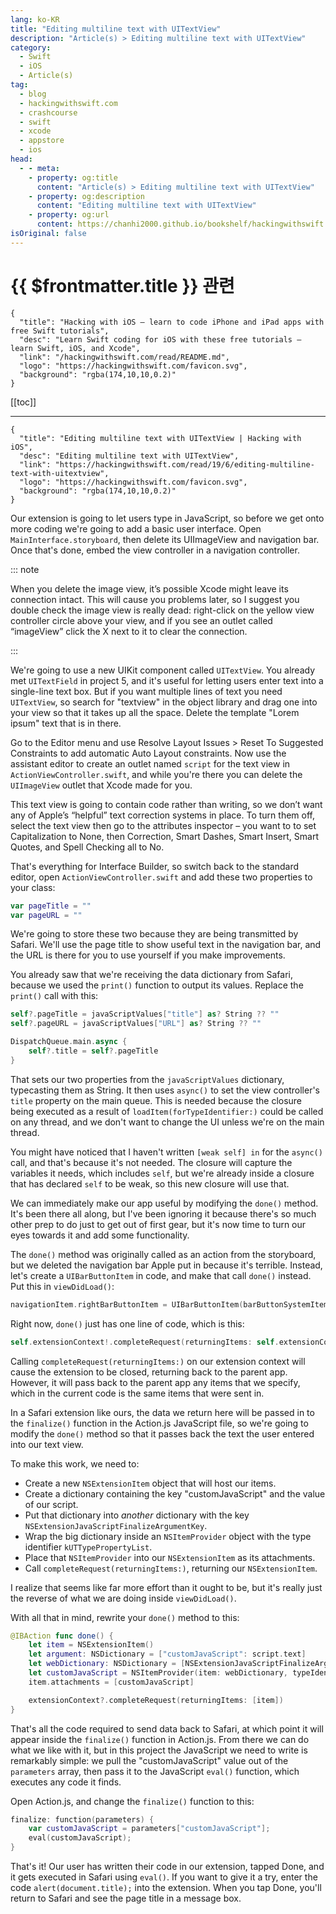 ```yaml
---
lang: ko-KR
title: "Editing multiline text with UITextView"
description: "Article(s) > Editing multiline text with UITextView"
category:
  - Swift
  - iOS
  - Article(s)
tag: 
  - blog
  - hackingwithswift.com
  - crashcourse
  - swift
  - xcode
  - appstore
  - ios  
head:
  - - meta:
    - property: og:title
      content: "Article(s) > Editing multiline text with UITextView"
    - property: og:description
      content: "Editing multiline text with UITextView"
    - property: og:url
      content: https://chanhi2000.github.io/bookshelf/hackingwithswift.com/read/19/06-editing-multiline-text-with-uitextview.html
isOriginal: false
---
```


# {{ $frontmatter.title }} 관련

```component VPCard
{
  "title": "Hacking with iOS – learn to code iPhone and iPad apps with free Swift tutorials",
  "desc": "Learn Swift coding for iOS with these free tutorials – learn Swift, iOS, and Xcode",
  "link": "/hackingwithswift.com/read/README.md",
  "logo": "https://hackingwithswift.com/favicon.svg",
  "background": "rgba(174,10,10,0.2)"
}
```

[[toc]]

---

```component VPCard
{
  "title": "Editing multiline text with UITextView | Hacking with iOS",
  "desc": "Editing multiline text with UITextView",
  "link": "https://hackingwithswift.com/read/19/6/editing-multiline-text-with-uitextview",
  "logo": "https://hackingwithswift.com/favicon.svg",
  "background": "rgba(174,10,10,0.2)"
}
```

<VidStack src="youtube/We4VzqqJTow" />

Our extension is going to let users type in JavaScript, so before we get onto more coding we're going to add a basic user interface. Open <FontIcon icon="iconfont icon-xcode"/>`MainInterface.storyboard`, then delete its UIImageView and navigation bar. Once that's done, embed the view controller in a navigation controller.

::: note

When you delete the image view, it’s possible Xcode might leave its connection intact. This will cause you problems later, so I suggest you double check the image view is really dead: right-click on the yellow view controller circle above your view, and if you see an outlet called “imageView” click the X next to it to clear the connection.

:::

We're going to use a new UIKit component called `UITextView`. You already met `UITextField` in project 5, and it's useful for letting users enter text into a single-line text box. But if you want multiple lines of text you need `UITextView`, so search for "textview" in the object library and drag one into your view so that it takes up all the space. Delete the template "Lorem ipsum" text that is in there.

Go to the Editor menu and use Resolve Layout Issues > Reset To Suggested Constraints to add automatic Auto Layout constraints. Now use the assistant editor to create an outlet named `script` for the text view in <FontIcon icon="fa-brands fa-swift"/>`ActionViewController.swift`, and while you're there you can delete the `UIImageView` outlet that Xcode made for you.

This text view is going to contain code rather than writing, so we don’t want any of Apple’s “helpful” text correction systems in place. To turn them off, select the text view then go to the attributes inspector – you want to to set Capitalization to None, then Correction, Smart Dashes, Smart Insert, Smart Quotes, and Spell Checking all to No.

That's everything for Interface Builder, so switch back to the standard editor, open <FontIcon icon="fa-brands fa-swift"/>`ActionViewController.swift` and add these two properties to your class:

```swift
var pageTitle = ""
var pageURL = ""
```

We're going to store these two because they are being transmitted by Safari. We'll use the page title to show useful text in the navigation bar, and the URL is there for you to use yourself if you make improvements.

You already saw that we're receiving the data dictionary from Safari, because we used the `print()` function to output its values. Replace the `print()` call with this:

```swift
self?.pageTitle = javaScriptValues["title"] as? String ?? ""
self?.pageURL = javaScriptValues["URL"] as? String ?? ""

DispatchQueue.main.async {
    self?.title = self?.pageTitle
}
```

That sets our two properties from the `javaScriptValues` dictionary, typecasting them as String. It then uses `async()` to set the view controller's `title` property on the main queue. This is needed because the closure being executed as a result of `loadItem(forTypeIdentifier:)` could be called on any thread, and we don't want to change the UI unless we're on the main thread.

You might have noticed that I haven't written `[weak self] in` for the `async()` call, and that's because it's not needed. The closure will capture the variables it needs, which includes `self`, but we're already inside a closure that has declared `self` to be weak, so this new closure will use that.

We can immediately make our app useful by modifying the `done()` method. It's been there all along, but I've been ignoring it because there's so much other prep to do just to get out of first gear, but it's now time to turn our eyes towards it and add some functionality.

The `done()` method was originally called as an action from the storyboard, but we deleted the navigation bar Apple put in because it's terrible. Instead, let's create a `UIBarButtonItem` in code, and make that call `done()` instead. Put this in `viewDidLoad()`:

```swift
navigationItem.rightBarButtonItem = UIBarButtonItem(barButtonSystemItem: .done, target: self, action: #selector(done))
```

Right now, `done()` just has one line of code, which is this:

```swift
self.extensionContext!.completeRequest(returningItems: self.extensionContext!.inputItems, completionHandler: nil)
```

Calling `completeRequest(returningItems:)` on our extension context will cause the extension to be closed, returning back to the parent app. However, it will pass back to the parent app any items that we specify, which in the current code is the same items that were sent in.

In a Safari extension like ours, the data we return here will be passed in to the `finalize()` function in the Action.js JavaScript file, so we're going to modify the `done()` method so that it passes back the text the user entered into our text view.

To make this work, we need to:

- Create a new `NSExtensionItem` object that will host our items.
- Create a dictionary containing the key "customJavaScript" and the value of our script.
- Put that dictionary into *another* dictionary with the key `NSExtensionJavaScriptFinalizeArgumentKey`.
- Wrap the big dictionary inside an `NSItemProvider` object with the type identifier `kUTTypePropertyList`.
- Place that `NSItemProvider` into our `NSExtensionItem` as its attachments.
- Call `completeRequest(returningItems:)`, returning our `NSExtensionItem`.

I realize that seems like far more effort than it ought to be, but it's really just the reverse of what we are doing inside `viewDidLoad()`.

With all that in mind, rewrite your `done()` method to this:

```swift
@IBAction func done() {
    let item = NSExtensionItem()
    let argument: NSDictionary = ["customJavaScript": script.text]
    let webDictionary: NSDictionary = [NSExtensionJavaScriptFinalizeArgumentKey: argument]
    let customJavaScript = NSItemProvider(item: webDictionary, typeIdentifier: kUTTypePropertyList as String)
    item.attachments = [customJavaScript]

    extensionContext?.completeRequest(returningItems: [item])
}
```

That's all the code required to send data back to Safari, at which point it will appear inside the `finalize()` function in Action.js. From there we can do what we like with it, but in this project the JavaScript we need to write is remarkably simple: we pull the "customJavaScript" value out of the `parameters` array, then pass it to the JavaScript `eval()` function, which executes any code it finds.

Open Action.js, and change the `finalize()` function to this:

```swift
finalize: function(parameters) {
    var customJavaScript = parameters["customJavaScript"];
    eval(customJavaScript);
}
```

That's it! Our user has written their code in our extension, tapped Done, and it gets executed in Safari using `eval()`. If you want to give it a try, enter the code `alert(document.title);` into the extension. When you tap Done, you'll return to Safari and see the page title in a message box.

